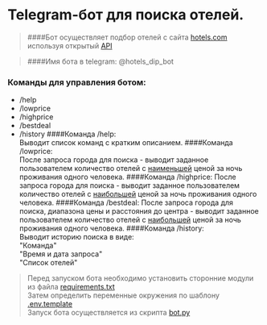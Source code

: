 # Telegram-бот для поиска отелей.

>####Бот осуществляет подбор отелей с сайта [hotels.com](https://ru.hotels.com/) используя открытый [API](https://rapidapi.com/)

>####Имя бота в telegram: @hotels_dip_bot
### Команды для управления ботом:
- /help
- /lowprice
- /highprice
- /bestdeal
- /history
 ####Команда /help:  
 Выводит список команд с кратким описанием.
####Команда /lowprice:  
После запроса города для поиска - выводит заданное пользователем количество отелей с <u>наименьшей</u> ценой 
за ночь проживания одного человека.
####Команда /highprice:
После запроса города для поиска - выводит заданное пользователем количество отелей с <u>наибольшей</u> ценой 
за ночь проживания одного человека.
####Команда /bestdeal:
После запроса города для поиска, диапазона цены и расстояния до центра - выводит заданное пользователем количество отелей с <u>наибольшей</u> ценой 
за ночь проживания одного человека.
####Команда /history:  
Выводит историю поиска в виде:  
"Команда"  
"Время и дата запроса"  
"Список отелей"


> Перед запуском бота необходимо установить сторонние модули из файла [requirements.txt](requirements.txt)   
> Затем определить переменные окружения по шаблону [.env.template](.env.template)  
> Запуск бота осуществляется из скрипта [bot.py](bot.py)
